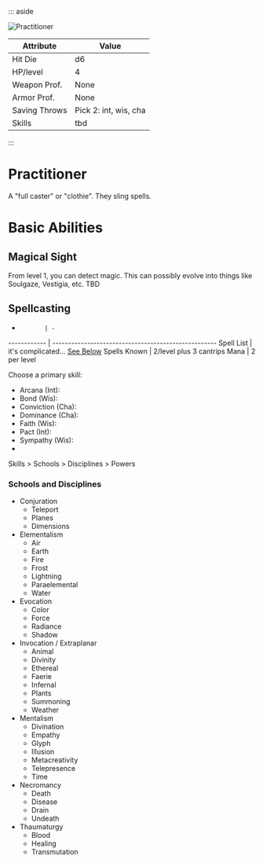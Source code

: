 ::: aside

![Practitioner](../img/practitioner.jpg "practitioner")

Attribute     | Value
---------     | -----
Hit Die       | d6
HP/level      | 4
Weapon Prof.  | None
Armor Prof.   | None
Saving Throws | Pick 2: int, wis, cha
Skills        | tbd


:::


# Practitioner
A "full caster" or "clothie". They sling spells.


# Basic Abilities


## Magical Sight

From level 1, you can detect magic. This can possibly evolve into things like Soulgaze, Vestigia, etc. TBD


## Spellcasting

-            | -
------------ | ----------------------------------------------------
Spell List   | it's complicated... [See Below](#Spell%20List)
Spells Known | 2/level plus 3 cantrips
Mana         | 2 per level

Choose a primary skill:
+ Arcana (Int):
+ Bond (Wis):
+ Conviction (Cha):
+ Dominance (Cha):
+ Faith (Wis): 
+ Pact (Int):
+ Sympathy (Wis):
+ 

Skills > Schools > Disciplines > Powers




### Schools and Disciplines
+ Conjuration
  + Teleport
  + Planes
  + Dimensions
+ Elementalism
  + Air
  + Earth
  + Fire
  + Frost
  + Lightning
  + Paraelemental
  + Water
+ Evocation
  + Color
  + Force
  + Radiance
  + Shadow
+ Invocation / Extraplanar
  + Animal
  + Divinity
  + Ethereal
  + Faerie
  + Infernal
  + Plants
  + Summoning
  + Weather
+ Mentalism
  + Divination
  + Empathy
  + Glyph
  + Illusion
  + Metacreativity
  + Telepresence
  + Time
+ Necromancy
  + Death
  + Disease
  + Drain
  + Undeath
+ Thaumaturgy
  + Blood 
  + Healing
  + Transmutation
